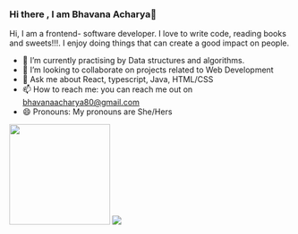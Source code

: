 ### Hi there , I am Bhavana Acharya👋

<!--
**Bhavana123456/Bhavana123456** is a ✨ _special_ ✨ repository because its `README.md` (this file) appears on your GitHub profile.

Here are some ideas to get you started:-->
Hi, I am a frontend- software developer. I love to write code, reading books and sweets!!!.
I enjoy doing things that can create a good impact on people.

- 🌱 I’m currently practising by Data structures and algorithms.
- 👯 I’m looking to collaborate on projects related to Web Development
- 💬 Ask me about React, typescript, Java, HTML/CSS
- 📫 How to reach me: you can reach me out on bhavanaacharya80@gmail.com
- 😄 Pronouns: My pronouns are She/Hers

<img height="180em" src="https://github-readme-stats.vercel.app/api?username=Bhavana123456&show_icons=true&hide_border=true&&count_private=true&include_all_commits=true" />

<img src="https://visitor-badge.glitch.me/badge?page_id=${Bhavana123456}.${36527958}">
<!--START_SECTION:waka-->
<!--END_SECTION:waka-->


